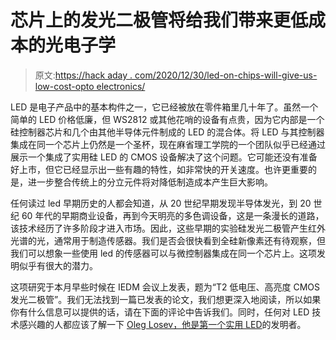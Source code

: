 # 芯片上的发光二极管将给我们带来更低成本的光电子学

> 原文:[https://hack aday . com/2020/12/30/led-on-chips-will-give-us-low-cost-opto electronics/](https://hackaday.com/2020/12/30/leds-on-chips-will-give-us-lower-cost-optoelectronics/)

LED 是电子产品中的基本构件之一，它已经被放在零件箱里几十年了。虽然一个简单的 LED 价格低廉，但 WS2812 或其他花哨的设备有点贵，因为它内部是一个硅控制器芯片和几个由其他半导体元件制成的 LED 的混合体。将 LED 与其控制器集成在同一个芯片上仍然是一个圣杯，现在麻省理工学院的一个团队似乎已经通过展示一个集成了实用硅 LED 的 CMOS 设备解决了这个问题。它可能还没有准备好上市，但它已经显示出一些有趣的特性，如非常快的开关速度。也许更重要的是，进一步整合传统上的分立元件将对降低制造成本产生巨大影响。

任何读过 led 早期历史的人都会知道，从 20 世纪早期发现半导体发光，到 20 世纪 60 年代的早期商业设备，再到今天明亮的多色调设备，这是一条漫长的道路，该技术经历了许多阶段才进入市场。因此，这些早期的实验硅发光二极管产生红外光谱的光，通常用于制造传感器。我们是否会很快看到全硅新像素还有待观察，但我们可以想象一些使用 led 的传感器可以与微控制器集成在同一个芯片上。这项发明似乎有很大的潜力。

这项研究于本月早些时候在 IEDM 会议上发表，题为“T2 低电压、高亮度 CMOS 发光二极管”。我们无法找到一篇已发表的论文，我们想更深入地阅读，所以如果你有什么信息可以提供的话，请在下面的评论中告诉我们。同时，任何对 LED 技术感兴趣的人都应该了解一下 [Oleg Losev，他是第一个实用 LED](https://hackaday.com/2017/03/08/do-you-know-oleg-losev/)的发明者。